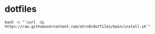 # dotfiles

```
bash -c "`curl -sL https://raw.githubusercontent.com/atrn0/dotfiles/main/install.sh`"
```

